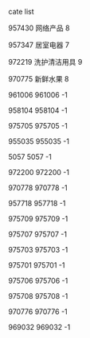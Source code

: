 cate list

957430 网络产品 8

957347 居室电器 7

972219 洗护清洁用具 9

970775 新鲜水果 8

961006 961006 -1

958104 958104 -1

975705 975705 -1

955035 955035 -1

5057 5057 -1

972200 972200 -1

970778 970778 -1

957718 957718 -1

975709 975709 -1

975707 975707 -1

975703 975703 -1

975701 975701 -1

975706 975706 -1

975708 975708 -1

970776 970776 -1

969032 969032 -1

